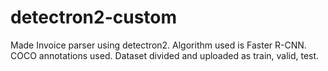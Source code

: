 # detectron2-custom

Made Invoice parser using detectron2. Algorithm used is Faster R-CNN. COCO annotations used. Dataset divided and uploaded as train, valid, test. 
